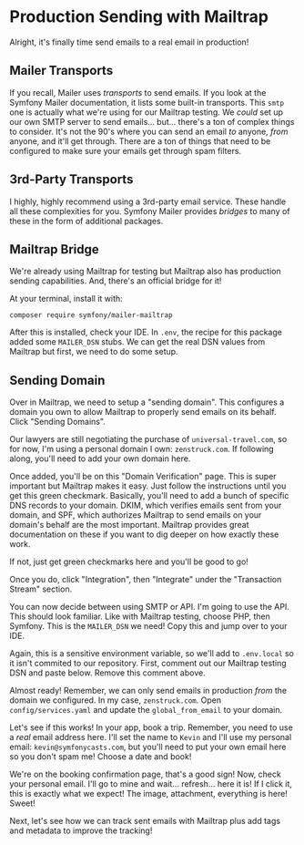 # Production Sending with Mailtrap

Alright, it's finally time send emails to a real email in production!

## Mailer Transports

If you recall, Mailer uses *transports* to send emails. If you look at the
Symfony Mailer documentation, it lists some built-in transports. This `smtp`
one is actually what we're using for our Mailtrap testing. We *could* set up
our own SMTP server to send emails... but... there's a ton of complex things
to consider. It's not the 90's where you can send an email *to* anyone, *from*
anyone, and it'll get through. There are a ton of things that need to be
configured to make sure your emails get through spam filters.

## 3rd-Party Transports

I highly, highly recommend using a 3rd-party email service. These handle all
these complexities for you. Symfony Mailer provides *bridges* to many of these
in the form of additional packages.

## Mailtrap Bridge

We're already using Mailtrap for testing but Mailtrap also has production
sending capabilities. And, there's an official bridge for it!

At your terminal, install it with:

```terminal
composer require symfony/mailer-mailtrap
```

After this is installed, check your IDE. In `.env`, the recipe for this package
added some `MAILER_DSN` stubs. We can get the real DSN values from Mailtrap
but first, we need to do some setup.

## Sending Domain

Over in Mailtrap, we need to setup a "sending domain". This configures a domain
you own to allow Mailtrap to properly send emails on its behalf. Click
"Sending Domains".

Our lawyers are still negotiating the purchase of `universal-travel.com`, so
for now, I'm using a personal domain I own: `zenstruck.com`. If following along,
you'll need to add your own domain here.

Once added, you'll be on this "Domain Verification" page. This is super important
but Mailtrap makes it easy. Just follow the instructions until you get this green checkmark.
Basically, you'll need to add a bunch of specific DNS records to your domain. DKIM, which
verifies emails sent from your domain, and SPF, which authorizes Mailtrap to send emails
on your domain's behalf are the most important. Mailtrap provides great documentation
on these if you want to dig deeper on how exactly these work.

If not, just get green checkmarks here and you'll be good to go!

Once you do, click "Integration", then "Integrate" under the "Transaction Stream" section.

You can now decide between using SMTP or API. I'm going to use the API. This should look
familiar. Like with Mailtrap testing, choose PHP, then Symfony. This is the `MAILER_DSN`
we need! Copy this and jump over to your IDE.

Again, this is a sensitive environment variable, so we'll add to `.env.local` so it
isn't commited to our repository. First, comment out our Mailtrap testing DSN and paste
below. Remove this comment above.

Almost ready! Remember, we can only send emails in production *from* the domain we
configured. In my case, `zenstruck.com`. Open `config/services.yaml` and update the
`global_from_email` to your domain.

Let's see if this works! In your app, book a trip. Remember, you need to use a *real*
email address here. I'll set the name to `Kevin` and I'll use my personal email:
`kevin@symfonycasts.com`, but you'll need to put your own email here so you don't
spam me! Choose a date and book!

We're on the booking confirmation page, that's a good sign! Now, check your personal
email. I'll go to mine and wait... refresh... here it is! If I click it, this is
exactly what we expect! The image, attachment, everything is here! Sweet!

Next, let's see how we can track sent emails with Mailtrap plus add tags and metadata
to improve the tracking!
